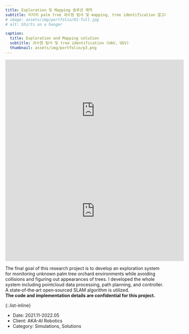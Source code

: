 ```yaml
---
title: Exploration 및 Mapping 솔루션 제작
subtitle: 미지의 palm tree 과수원 탐사 및 mapping, tree identification 알고리즘 및 코드 제작
# image: assets/img/portfolio/01-full.jpg
# alt: Shirts on a hanger

caption:
  title: Exploration and Mapping solution
  subtitle: 과수원 탐사 및 tree identification (UAV, UGV)
  thumbnail: assets/img/portfolio/p3.png
---
```

  <iframe width="560" height="315" src="https://www.youtube.com/embed/p7n7KhUU_5g" title="YouTube video player" frameborder="0" allow="accelerometer; autoplay; clipboard-write; encrypted-media; gyroscope; picture-in-picture" allowfullscreen></iframe>
  <iframe width="560" height="315" src="https://www.youtube.com/embed/R6GKBVuo3qg" title="YouTube video player" frameborder="0" allow="accelerometer; autoplay; clipboard-write; encrypted-media; gyroscope; picture-in-picture" allowfullscreen></iframe>    

The final goal of this research project is to develop an exploration system for monitoring unknown palm tree orchard environments while avoiding collisions and figuring out appearances of trees. I developed the whole system including pointcloud data processing, path planning, and controller. A state‑of‑the‑art open‑sourced SLAM algorithm is utilized. <br> **The code and implementation details are confidential for this project.**

{:.list-inline}
- Date: 2021.11-2022.05
- Client: AKA-AI Robotics
- Category: Simulations, Solutions